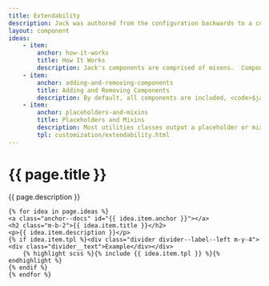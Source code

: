 ```yaml
---
title: Extendability
description: Jack was authored from the configuration backwards to a compiled visual.  One of the goals was to build a design system that you didn't have to wage battles against in a war of specificity.  This ensures you're not stuck with an end result that's overly complicated to customize.  The user of the system was put first and foremost.
layout: component
ideas:
    - item:
        anchor: how-it-works
        title: How It Works
        description: Jack's components are comprised of mixens.  Component styles are generated when they are flipped to a state of inclusion at the time the library is compiled.  To include the card component, you would override the variable that determines whether or not that the card component is included at compilation time, <code>$include_component_card&#58; true;</code>.
    - item:
        anchor: adding-and-removing-components
        title: Adding and Removing Components
        description: By default, all components are included, <code>$jack_include_all&#58; true !default;</code>.  You may cherry-pick components to exclude at this point.  Setting <code>$include_component_card&#58; false;</code> before Jack's Sass compiles would include all components minus the card one.  Conversely, you can set <code>$jack_include_all&#58; false;</code> followed by <code>$include_component_card&#58; true;</code> to output just the card component.
    - item:
        anchor: placeholders-and-mixins
        title: Placeholders and Mixins
        description: Most utilities classes output a placeholder or mixin, even if their respective stylesheet isn't included and generated.  This lets you leverage their usefulness whilst not bloating your output.
        tpl: customization/extendability.html
---
```

<div class="container content">
    <h1>{{ page.title }}</h1>
    <p class="well">{{ page.description }}</p>

    {% for idea in page.ideas %}
    <a class="anchor--docs" id="{{ idea.item.anchor }}"></a>
    <h2 class="m-b-2">{{ idea.item.title }}</h2>
    <p>{{ idea.item.description }}</p>
    {% if idea.item.tpl %}<div class="divider divider--label--left m-y-4"><div class="divider__text">Example</div></div>
        {% highlight scss %}{% include {{ idea.item.tpl }} %}{% endhighlight %}
    {% endif %}
    {% endfor %}
</div>